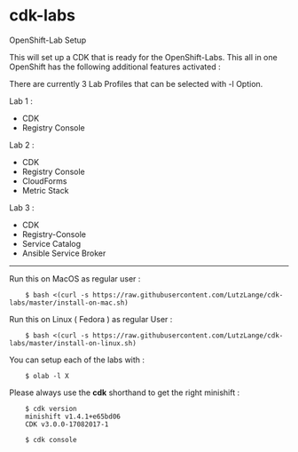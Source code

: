 # cdk-labs
OpenShift-Lab Setup

This will set up a CDK that is ready for the OpenShift-Labs.
This all in one OpenShift has the following additional features activated :

There are currently 3 Lab Profiles that can be selected with -l Option.

Lab 1 :

* CDK 
* Registry Console

Lab 2 : 

* CDK 
* Registry Console
* CloudForms
* Metric Stack

Lab 3 : 

* CDK 
* Registry-Console
* Service Catalog
* Ansible Service Broker

------------------------------------------------------------------

Run this on MacOS as regular user :

        $ bash <(curl -s https://raw.githubusercontent.com/LutzLange/cdk-labs/master/install-on-mac.sh)

Run this on Linux ( Fedora ) as regular User :

        $ bash <(curl -s https://raw.githubusercontent.com/LutzLange/cdk-labs/master/install-on-linux.sh)


You can setup each of the labs with :

        $ olab -l X

Please always use the **cdk** shorthand to get the right minishift :

        $ cdk version
        minishift v1.4.1+e65bd06
        CDK v3.0.0-17082017-1

        $ cdk console
